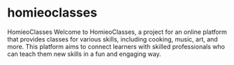 # homieoclasses
HomieoClasses
Welcome to HomieoClasses, a project for an online platform that provides classes for various skills, including cooking, music, art, and more. This platform aims to connect learners with skilled professionals who can teach them new skills in a fun and engaging way.
